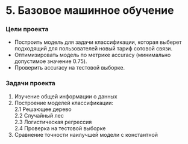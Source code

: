 # 5. Базовое машинное обучение


### Цели проекта

- Построить модель для задачи классификации, которая выберет подходящий для пользователей новый тариф сотовой связи.
- Оптимизировать модель по метрике accuracy (минимально допустимое значение 0.75).
- Проверить accuracy на тестовой выборке.

### Задачи проекта

1. Изучение общей информации о данных  
2. Построение моделей классификации:  
    2.1 Решающее дерево  
    2.2 Случайный лес  
    2.3 Логистическая регрессия  
    2.4 Проверка на тестовой выборке  
3. Сравнение точности наилучшей модели с константной  
